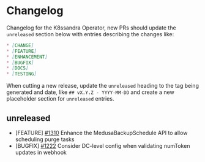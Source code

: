 # Changelog

Changelog for the K8ssandra Operator, new PRs should update the `unreleased` section below with entries describing the changes like:

```markdown
* [CHANGE]
* [FEATURE]
* [ENHANCEMENT]
* [BUGFIX]
* [DOCS]
* [TESTING]
```

When cutting a new release, update the `unreleased` heading to the tag being generated and date, like `## vX.Y.Z - YYYY-MM-DD` and create a new placeholder section for  `unreleased` entries.

## unreleased

* [FEATURE] [#1310](https://github.com/k8ssandra/k8ssandra-operator/issues/1310) Enhance the MedusaBackupSchedule API to allow scheduling purge tasks
* [BUGFIX] [#1222](https://github.com/k8ssandra/k8ssandra-operator/issues/1222) Consider DC-level config when validating numToken updates in webhook
